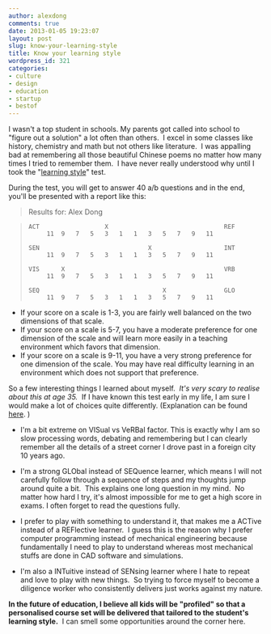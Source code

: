```yaml
---
author: alexdong
comments: true
date: 2013-01-05 19:23:07
layout: post
slug: know-your-learning-style
title: Know your learning style
wordpress_id: 321
categories:
- culture
- design
- education
- startup
- bestof
---
```


I wasn't a top student in schools. My parents got called into school to "figure out a solution" a lot often than others.  I excel in some classes like history, chemistry and math but not others like literature.  I was appalling bad at remembering all those beautiful Chinese poems no matter how many times I tried to remember them.  I have never really understood why until I took the "[learning style](http://www.engr.ncsu.edu/learningstyles/ilsweb.html)" test.

During the test, you will get to answer 40 a/b questions and in the end, you'll be presented with a report like this:


> Results for: Alex Dong

>     
>     ACT                  X                                REF 
>          11  9   7   5   3   1   1   3   5   7   9   11  
>     
>     SEN                              X                    INT 
>          11  9   7   5   3   1   1   3   5   7   9   11  
>     
>     VIS      X                                            VRB 
>          11  9   7   5   3   1   1   3   5   7   9   11  
>     
>     SEQ                                  X                GLO 
>          11  9   7   5   3   1   1   3   5   7   9   11
> 
> 
- If your score on a scale is 1-3, you are fairly well balanced on the two dimensions of that scale.
- If your score on a scale is 5-7, you have a moderate preference for one dimension of the scale and will learn more easily in a teaching environment which favors that dimension.
- If your score on a scale is 9-11, you have a very strong preference for one dimension of the scale. You may have real difficulty learning in an environment which does not support that preference.


So a few interesting things I learned about myself.  _It's very scary to realise about this at age 35._  If I have known this test early in my life, I am sure I would make a lot of choices quite differently. (Explanation can be found [here](http://www4.ncsu.edu/unity/lockers/users/f/felder/public/ILSdir/styles.htm). )



	
  * I'm a bit extreme on VISual vs VeRBal factor. This is exactly why I am so slow processing words, debating and remembering but I can clearly remember all the details of a street corner I drove past in a foreign city 10 years ago.

	
  * I'm a strong GLObal instead of SEQuence learner, which means I will not carefully follow through a sequence of steps and my thoughts jump around quite a bit.  This explains one long question in my mind.  No matter how hard I try, it's almost impossible for me to get a high score in exams. I often forget to read the questions fully.

	
  * I prefer to play with something to understand it, that makes me a ACTive instead of a REFlective learner.  I guess this is the reason why I prefer computer programming instead of mechanical engineering because fundamentally I need to play to understand whereas most mechanical stuffs are done in CAD software and simulations.

	
  * I'm also a INTuitive instead of SENsing learner where I hate to repeat and love to play with new things.  So trying to force myself to become a diligence worker who consistently delivers just works against my nature.


**In the future of education, I believe all kids will be "profiled" so that a personalised course set will be delivered that tailored to the student's learning style.**  I can smell some opportunities around the corner here.
